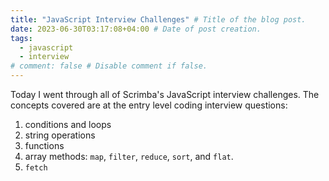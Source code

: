 ```yaml
---
title: "JavaScript Interview Challenges" # Title of the blog post.
date: 2023-06-30T03:17:08+04:00 # Date of post creation.
tags:
  - javascript
  - interview
# comment: false # Disable comment if false.
---
```


Today I went through all of Scrimba's JavaScript interview challenges. The concepts covered are at the entry level 
coding interview questions:
1. conditions and loops
2. string operations
3. functions
4. array methods: `map`, `filter`, `reduce`, `sort`, and `flat`.
5. `fetch`
